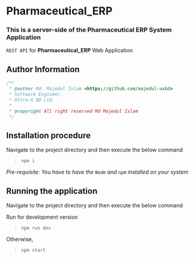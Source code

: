 # Pharmaceutical_ERP

### This is a server-side of the Pharmaceutical ERP System Application

`REST API` for **Pharmaceutical_ERP** Web Application

## Author Information

```js
/**
 * @author Md. Majedul Islam <https://github.com/majedul-uxbd>
 * Software Engineer,
 * Ultra-X BD Ltd.
 *
 * @copyright All right reserved Md Majedul Islam
 */
```

## Installation procedure

Navigate to the project directory and then execute the below command

> `npm i`

_Pre-requisite: You have to have the `Node` and `npm` installed on your system_

## Running the application

Navigate to the project directory and then execute the below command

Run for development version

> `npm run dev`

Otherwise,

> `npm start`
